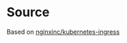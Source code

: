 
# Source

 Based on  [nginxinc/kubernetes-ingress](https://github.com/nginxinc/kubernetes-ingress)
